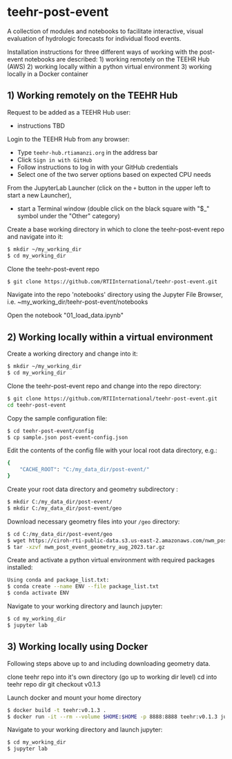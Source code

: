 # teehr-post-event
A collection of modules and notebooks to facilitate interactive, visual evaluation of hydrologic forecasts for individual flood events.  

Installation instructions for three different ways of working with the post-event notebooks are described:  1) working remotely on the TEEHR Hub (AWS) 2) working locally within a python virtual environment  3) working locally in a Docker container

## 1) Working remotely on the TEEHR Hub

Request to be added as a TEEHR Hub user:
- instructions TBD
  
Login to the TEEHR Hub from any browser: 
- Type ```teehr-hub.rtiamanzi.org``` in the address bar
- Click ```Sign in with GitHub```
- Follow instructions to log in with your GitHub credentials
- Select one of the two server options based on expected CPU needs

From the JupyterLab Launcher (click on the ```+``` button in the upper left to start a new Launcher), 
- start a Terminal window (double click on the black square with "$_" symbol under the "Other" category)

Create a base working directory in which to clone the teehr-post-event repo and navigate into it:
```bash
$ mkdir ~/my_working_dir  
$ cd my_working_dir
```
Clone the teehr-post-event repo
```bash
$ git clone https://github.com/RTIInternational/teehr-post-event.git
```
Navigate into the repo 'notebooks' directory using the Jupyter File Browser, i.e. ~my_working_dir/teehr-post-event/notebooks

Open the notebook "01_load_data.ipynb"




## 2) Working locally within a virtual environment

Create a working directory and change into it:  
```bash
$ mkdir ~/my_working_dir  
$ cd my_working_dir
```
Clone the teehr-post-event repo and change into the repo directory:
```bash
$ git clone https://github.com/RTIInternational/teehr-post-event.git
cd teehr-post-event
```
Copy the sample configuration file:
```bash
$ cd teehr-post-event/config
$ cp sample.json post-event-config.json
```
Edit the contents of the config file with your local root data directory, e.g.:
```bash
{
    "CACHE_ROOT": "C:/my_data_dir/post-event/"
}
```
Create your root data directory and geometry subdirectory :
```bash
$ mkdir C:/my_data_dir/post-event/
$ mkdir C:/my_data_dir/post-event/geo
```
Download necessary geometry files into your ```/geo``` directory: 
```bash
$ cd C:/my_data_dir/post-event/geo
$ wget https://ciroh-rti-public-data.s3.us-east-2.amazonaws.com/nwm_post_event_geometry_aug_2023.tar.gz -O nwm_post_event_geometry_aug_2023.tar.gz
$ tar -xzvf nwm_post_event_geometry_aug_2023.tar.gz
```
Create and activate a python virtual environment with required packages installed:
```bash
Using conda and package_list.txt:
$ conda create --name ENV --file package_list.txt
$ conda activate ENV
```
Navigate to your working directory and launch jupyter:
```bash
$ cd my_working_dir
$ jupyter lab
```
## 3) Working locally using Docker
Following steps above up to and including downloading geometry data.

clone teehr repo into it's own directory (go up to working dir level)
cd into teehr repo dir
git checkout v0.1.3

Launch docker and mount your home directory
```bash
$ docker build -t teehr:v0.1.3 .
$ docker run -it --rm --volume $HOME:$HOME -p 8888:8888 teehr:v0.1.3 jupyter lab --ip 0.0.0.0 $HOME
```
Navigate to your working directory and launch jupyter:
```bash
$ cd my_working_dir
$ jupyter lab
```

